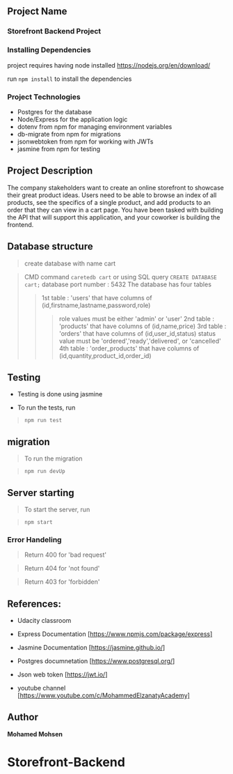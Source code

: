 ## Project Name 

### Storefront Backend Project

### Installing Dependencies

project requires having node installed https://nodejs.org/en/download/

run ```npm install``` to install the dependencies

### Project Technologies

- Postgres for the database
- Node/Express for the application logic
- dotenv from npm for managing environment variables
- db-migrate from npm for migrations
- jsonwebtoken from npm for working with JWTs
- jasmine from npm for testing

## Project Description

The company stakeholders want to create an online storefront to showcase their great product ideas. Users need to be able to browse an index of all products, see the specifics of a single product, and add products to an order that they can view in a cart page. You have been tasked with building the API that will support this application, and your coworker is building the frontend.



## Database structure

> create database with name cart 

> CMD command `caretedb cart`
> or using SQL query `CREATE DATABASE cart;`
> database port number : 5432
> The database has four tables
>> 1st table : 'users' that have columns of (id,firstname,lastname,password,role)
>>> role values must be either 'admin' or 'user'
>> 2nd table : 'products' that have columns of (id,name,price)
>>3rd table : 'orders' that have columns of (id,user_id,status)
>>> status value must be 'ordered','ready','delivered', or 'cancelled'
>> 4th table : 'order_products' that have columns of (id,quantity,product_id,order_id)


## Testing

* Testing is done using jasmine

* To run the tests, run

> `npm run test`


## migration

> To run the migration

> `npm run devUp`

## Server starting

> To start the server, run

> `npm start`

### Error Handeling

> Return 400 for 'bad request'

> Return 404 for 'not found'

> Return 403 for 'forbidden'

## References:

* Udacity classroom

* Express Documentation [https://www.npmjs.com/package/express]

* Jasmine Documentation [https://jasmine.github.io/]

* Postgres documnetation [https://www.postgresql.org/]

* Json web token [https://jwt.io/]

* youtube channel [https://www.youtube.com/c/MohammedElzanatyAcademy]




## Author

**Mohamed Mohsen**







# Storefront-Backend
